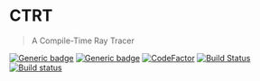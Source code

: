 # CTRT

> A Compile-Time Ray Tracer

[![Generic badge](https://img.shields.io/badge/License-BSD3-blue)](LICENSE)
[![Generic badge](https://img.shields.io/badge/Language-C++17-red.svg)](https://en.wikipedia.org/wiki/C%2B%2B17)
[![CodeFactor](https://www.codefactor.io/repository/github/marovira/ctrt/badge)](https://www.codefactor.io/repository/github/marovira/ctrt)
[![Build Status](https://travis-ci.org/marovira/ctrt.svg?branch=master)](https://travis-ci.org/marovira/ctrt)
[![Build status](https://ci.appveyor.com/api/projects/status/qk8lbpldkada6xl6?svg=true)](https://ci.appveyor.com/project/marovira/ctrt)

